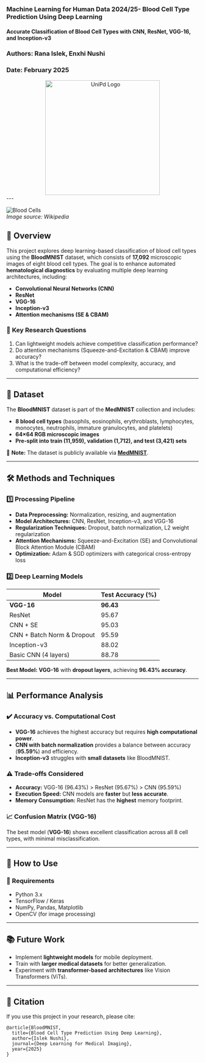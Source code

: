 ### **Machine Learning for Human Data 2024/25- Blood Cell Type Prediction Using Deep Learning**
#### **Accurate Classification of Blood Cell Types with CNN, ResNet, VGG-16, and Inception-v3**
### Authors: Rana Islek, Enxhi Nushi
### Date: February 2025

<div align="center">
    <img src="https://decision-for-liver.eu/wp-content/uploads/2020/07/UNIPD.png" alt="UniPd Logo" width="300"/>
</div>
---

![Blood Cells](https://upload.wikimedia.org/wikipedia/commons/4/42/Hematopoiesis_simple.png)  
*Image source: Wikipedia*

## **📌 Overview**
This project explores deep learning-based classification of blood cell types using the **BloodMNIST** dataset, which consists of **17,092** microscopic images of eight blood cell types. The goal is to enhance automated **hematological diagnostics** by evaluating multiple deep learning architectures, including:
- **Convolutional Neural Networks (CNN)**
- **ResNet**
- **VGG-16**
- **Inception-v3**
- **Attention mechanisms (SE & CBAM)**

### 🔬 **Key Research Questions**
1. Can lightweight models achieve competitive classification performance?
2. Do attention mechanisms (Squeeze-and-Excitation & CBAM) improve accuracy?
3. What is the trade-off between model complexity, accuracy, and computational efficiency?

---

## **📂 Dataset**
The **BloodMNIST** dataset is part of the **MedMNIST** collection and includes:
- **8 blood cell types** (basophils, eosinophils, erythroblasts, lymphocytes, monocytes, neutrophils, immature granulocytes, and platelets)
- **64×64 RGB microscopic images**
- **Pre-split into train (11,959), validation (1,712), and test (3,421) sets**

📌 **Note:** The dataset is publicly available via **[MedMNIST](https://medmnist.com/)**.

---

## **🛠️ Methods and Techniques**
### **1️⃣ Processing Pipeline**
- **Data Preprocessing:** Normalization, resizing, and augmentation
- **Model Architectures:** CNN, ResNet, Inception-v3, and VGG-16
- **Regularization Techniques:** Dropout, batch normalization, L2 weight regularization
- **Attention Mechanisms:** Squeeze-and-Excitation (SE) and Convolutional Block Attention Module (CBAM)
- **Optimization:** Adam & SGD optimizers with categorical cross-entropy loss

### **2️⃣ Deep Learning Models**
| Model         | Test Accuracy (%) |
|--------------|----------------|
| **VGG-16**  | **96.43** |
| ResNet      | 95.67 |
| CNN + SE    | 95.03 |
| CNN + Batch Norm & Dropout | 95.59 |
| Inception-v3 | 88.02 |
| Basic CNN (4 layers) | 88.78 |

**Best Model:** **VGG-16** with **dropout layers**, achieving **96.43% accuracy**.

---

## **📊 Performance Analysis**
### **✔️ Accuracy vs. Computational Cost**
- **VGG-16** achieves the highest accuracy but requires **high computational power**.
- **CNN with batch normalization** provides a balance between accuracy (**95.59%**) and efficiency.
- **Inception-v3** struggles with **small datasets** like BloodMNIST.

### **⚠️ Trade-offs Considered**
- **Accuracy:** VGG-16 (96.43%) > ResNet (95.67%) > CNN (95.59%)
- **Execution Speed:** CNN models are **faster** but **less accurate**.
- **Memory Consumption:** ResNet has the **highest** memory footprint.

### **📈 Confusion Matrix (VGG-16)**
The best model (**VGG-16**) shows excellent classification across all 8 cell types, with minimal misclassification.

---

## **📌 How to Use**
### **🔧 Requirements**
- Python 3.x
- TensorFlow / Keras
- NumPy, Pandas, Matplotlib
- OpenCV (for image processing)

---

## **📚 Future Work**
- Implement **lightweight models** for mobile deployment.
- Train with **larger medical datasets** for better generalization.
- Experiment with **transformer-based architectures** like Vision Transformers (ViTs).

---

## **📜 Citation**
If you use this project in your research, please cite:
```
@article{BloodMNIST,
  title={Blood Cell Type Prediction Using Deep Learning},
  author={Islek Nushi},
  journal={Deep Learning for Medical Imaging},
  year={2025}
}
```
